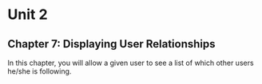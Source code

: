 # Unit 2
## Chapter 7: Displaying User Relationships

In this chapter, you will allow a given user to see a list of which other users he/she is following.
